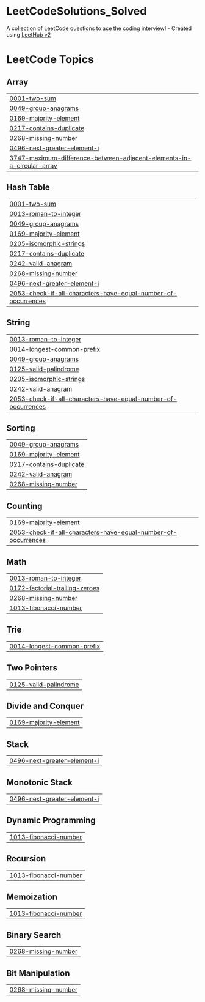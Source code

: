 # LeetCodeSolutions_Solved
A collection of LeetCode questions to ace the coding interview! - Created using [LeetHub v2](https://github.com/arunbhardwaj/LeetHub-2.0)

<!---LeetCode Topics Start-->
# LeetCode Topics
## Array
|  |
| ------- |
| [0001-two-sum](https://github.com/omicron9009/LeetCodeSolutions_Solved/tree/master/0001-two-sum) |
| [0049-group-anagrams](https://github.com/omicron9009/LeetCodeSolutions_Solved/tree/master/0049-group-anagrams) |
| [0169-majority-element](https://github.com/omicron9009/LeetCodeSolutions_Solved/tree/master/0169-majority-element) |
| [0217-contains-duplicate](https://github.com/omicron9009/LeetCodeSolutions_Solved/tree/master/0217-contains-duplicate) |
| [0268-missing-number](https://github.com/omicron9009/LeetCodeSolutions_Solved/tree/master/0268-missing-number) |
| [0496-next-greater-element-i](https://github.com/omicron9009/LeetCodeSolutions_Solved/tree/master/0496-next-greater-element-i) |
| [3747-maximum-difference-between-adjacent-elements-in-a-circular-array](https://github.com/omicron9009/LeetCodeSolutions_Solved/tree/master/3747-maximum-difference-between-adjacent-elements-in-a-circular-array) |
## Hash Table
|  |
| ------- |
| [0001-two-sum](https://github.com/omicron9009/LeetCodeSolutions_Solved/tree/master/0001-two-sum) |
| [0013-roman-to-integer](https://github.com/omicron9009/LeetCodeSolutions_Solved/tree/master/0013-roman-to-integer) |
| [0049-group-anagrams](https://github.com/omicron9009/LeetCodeSolutions_Solved/tree/master/0049-group-anagrams) |
| [0169-majority-element](https://github.com/omicron9009/LeetCodeSolutions_Solved/tree/master/0169-majority-element) |
| [0205-isomorphic-strings](https://github.com/omicron9009/LeetCodeSolutions_Solved/tree/master/0205-isomorphic-strings) |
| [0217-contains-duplicate](https://github.com/omicron9009/LeetCodeSolutions_Solved/tree/master/0217-contains-duplicate) |
| [0242-valid-anagram](https://github.com/omicron9009/LeetCodeSolutions_Solved/tree/master/0242-valid-anagram) |
| [0268-missing-number](https://github.com/omicron9009/LeetCodeSolutions_Solved/tree/master/0268-missing-number) |
| [0496-next-greater-element-i](https://github.com/omicron9009/LeetCodeSolutions_Solved/tree/master/0496-next-greater-element-i) |
| [2053-check-if-all-characters-have-equal-number-of-occurrences](https://github.com/omicron9009/LeetCodeSolutions_Solved/tree/master/2053-check-if-all-characters-have-equal-number-of-occurrences) |
## String
|  |
| ------- |
| [0013-roman-to-integer](https://github.com/omicron9009/LeetCodeSolutions_Solved/tree/master/0013-roman-to-integer) |
| [0014-longest-common-prefix](https://github.com/omicron9009/LeetCodeSolutions_Solved/tree/master/0014-longest-common-prefix) |
| [0049-group-anagrams](https://github.com/omicron9009/LeetCodeSolutions_Solved/tree/master/0049-group-anagrams) |
| [0125-valid-palindrome](https://github.com/omicron9009/LeetCodeSolutions_Solved/tree/master/0125-valid-palindrome) |
| [0205-isomorphic-strings](https://github.com/omicron9009/LeetCodeSolutions_Solved/tree/master/0205-isomorphic-strings) |
| [0242-valid-anagram](https://github.com/omicron9009/LeetCodeSolutions_Solved/tree/master/0242-valid-anagram) |
| [2053-check-if-all-characters-have-equal-number-of-occurrences](https://github.com/omicron9009/LeetCodeSolutions_Solved/tree/master/2053-check-if-all-characters-have-equal-number-of-occurrences) |
## Sorting
|  |
| ------- |
| [0049-group-anagrams](https://github.com/omicron9009/LeetCodeSolutions_Solved/tree/master/0049-group-anagrams) |
| [0169-majority-element](https://github.com/omicron9009/LeetCodeSolutions_Solved/tree/master/0169-majority-element) |
| [0217-contains-duplicate](https://github.com/omicron9009/LeetCodeSolutions_Solved/tree/master/0217-contains-duplicate) |
| [0242-valid-anagram](https://github.com/omicron9009/LeetCodeSolutions_Solved/tree/master/0242-valid-anagram) |
| [0268-missing-number](https://github.com/omicron9009/LeetCodeSolutions_Solved/tree/master/0268-missing-number) |
## Counting
|  |
| ------- |
| [0169-majority-element](https://github.com/omicron9009/LeetCodeSolutions_Solved/tree/master/0169-majority-element) |
| [2053-check-if-all-characters-have-equal-number-of-occurrences](https://github.com/omicron9009/LeetCodeSolutions_Solved/tree/master/2053-check-if-all-characters-have-equal-number-of-occurrences) |
## Math
|  |
| ------- |
| [0013-roman-to-integer](https://github.com/omicron9009/LeetCodeSolutions_Solved/tree/master/0013-roman-to-integer) |
| [0172-factorial-trailing-zeroes](https://github.com/omicron9009/LeetCodeSolutions_Solved/tree/master/0172-factorial-trailing-zeroes) |
| [0268-missing-number](https://github.com/omicron9009/LeetCodeSolutions_Solved/tree/master/0268-missing-number) |
| [1013-fibonacci-number](https://github.com/omicron9009/LeetCodeSolutions_Solved/tree/master/1013-fibonacci-number) |
## Trie
|  |
| ------- |
| [0014-longest-common-prefix](https://github.com/omicron9009/LeetCodeSolutions_Solved/tree/master/0014-longest-common-prefix) |
## Two Pointers
|  |
| ------- |
| [0125-valid-palindrome](https://github.com/omicron9009/LeetCodeSolutions_Solved/tree/master/0125-valid-palindrome) |
## Divide and Conquer
|  |
| ------- |
| [0169-majority-element](https://github.com/omicron9009/LeetCodeSolutions_Solved/tree/master/0169-majority-element) |
## Stack
|  |
| ------- |
| [0496-next-greater-element-i](https://github.com/omicron9009/LeetCodeSolutions_Solved/tree/master/0496-next-greater-element-i) |
## Monotonic Stack
|  |
| ------- |
| [0496-next-greater-element-i](https://github.com/omicron9009/LeetCodeSolutions_Solved/tree/master/0496-next-greater-element-i) |
## Dynamic Programming
|  |
| ------- |
| [1013-fibonacci-number](https://github.com/omicron9009/LeetCodeSolutions_Solved/tree/master/1013-fibonacci-number) |
## Recursion
|  |
| ------- |
| [1013-fibonacci-number](https://github.com/omicron9009/LeetCodeSolutions_Solved/tree/master/1013-fibonacci-number) |
## Memoization
|  |
| ------- |
| [1013-fibonacci-number](https://github.com/omicron9009/LeetCodeSolutions_Solved/tree/master/1013-fibonacci-number) |
## Binary Search
|  |
| ------- |
| [0268-missing-number](https://github.com/omicron9009/LeetCodeSolutions_Solved/tree/master/0268-missing-number) |
## Bit Manipulation
|  |
| ------- |
| [0268-missing-number](https://github.com/omicron9009/LeetCodeSolutions_Solved/tree/master/0268-missing-number) |
<!---LeetCode Topics End-->